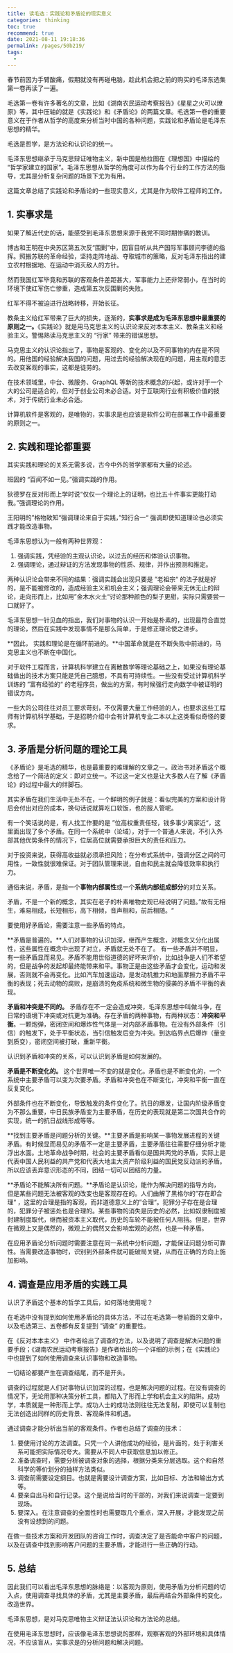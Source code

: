 ```yaml
---
title: 读毛选：实践论和矛盾论的现实意义
categories: thinking
toc: true
recommend: true
date: 2021-08-11 19:18:36
permalink: /pages/50b219/
tags: 
  - 
---
```


春节前因为手臂酸痛，假期就没有再碰电脑，趁此机会把之前的购买的毛泽东选集第一卷再读了一遍。

毛选第一卷有许多著名的文章，比如《湖南农民运动考察报告》《星星之火可以燎原》等，其中压轴的就是《实践论》和《矛盾论》的两篇文章。毛选第一卷的重要意义在于作者从哲学的高度来分析当时中国的各种问题，实践论和矛盾论是毛泽东思想的精华。

毛选是哲学，是方法论和认识论的统一。

毛泽东思想继承于马克思辩证唯物主义，新中国是柏拉图在《理想国》中描绘的 “哲学家建立的国家”。毛泽东思想从哲学的角度可以作为各个行业的工作方法的指导，尤其是分析复杂问题的场景下尤为有用。

这篇文章总结了实践论和矛盾论的一些现实意义，尤其是作为软件工程师的工作。

## 1. 实事求是

如果了解近代史的话，能感受到毛泽东思想来源于我党不同时期惨痛的教训。

博古和王明在中央苏区第五次反“围剿”中，因盲目听从共产国际军事顾问李德的指挥。照搬苏联的革命经验，坚持走阵地战、夺取城市的策略，反对毛泽东指出的建立农村根据地、在运动中消灭敌人的方针。

然而我国红军毕竟和苏联的客观条件差距甚大，军事能力上还非常弱小，在当时的环境下使红军伤亡惨重，造成第五次反围剿的失败。

红军不得不被迫进行战略转移，开始长征。

教条主义给红军带来了巨大的损失，逐渐的，**实事求是成为毛泽东思想中最重要的原则之一。**《实践论》就是用马克思主义的认识论来反对本本主义、教条主义和经验主义。警惕熟读马克思主义的 “行家” 带来的错误思想。

马克思主义的认识论指出了，事物是客观的、变化的以及不同事物的内在是不同的。用他国的经验解决我国的问题，用过去的经验解决现在的问题，用主观的意志去改变客观的事实，这都是徒劳的。

在技术领域里，中台、微服务、GraphQL 等新的技术概念的兴起，或许对于一个大的公司是适合的，但对于创业公司未必合适。对于互联网行业有积极价值的技术，对于传统行业未必合适。

计算机软件是客观的，是唯物的，实事求是也应该是软件公司在部署工作中最重要的原则之一。

## 2. 实践和理论都重要

其实实践和理论的关系无需多说，古今中外的哲学家都有大量的论述。

班固的 “百闻不如一见。”强调实践的作用。

狄德罗在反对形而上学时说“仅仅一个理论上的证明，也比五十件事实更能打动我。”强调理论的作用。

王阳明的”格物致知“强调理论来自于实践，”知行合一“ 强调即使知道理论也必须实践才能改造事物。

毛泽东思想认为一般有两种世界观：

1. 强调实践，凭经验的主观认识论，以过去的经历和体验认识事物。
2. 强调理论，通过辩证的方法发现事物的性质、规律，并作出预测和推定。

两种认识论会带来不同的结果：强调实践会出现只要是 ”老祖宗“ 的法子就是好的，是不能被修改的，造成经验主义和机会主义；强调理论会带来无休无止的辩论，走向形而上，比如用”金木水火土“讨论那种颜色的梨子更甜，实际只需要尝一口就好了。

毛泽东思想一针见血的指出，我们对事物的认识一开始是朴素的，出现最符合直觉的理论，然后在实践中发现事情不是那么简单，于是修正理论使之进步。

**因此， 实践和理论是在循环前进的。**中国革命就是在不断失败中前进的，马克思主义也不断在中国化。

对于软件工程而言，计算机科学建立在离散数学等理论基础之上，如果没有理论基础做出的技术方案只能是凭自己臆想，不具有可持续性。一些没有受过计算机科学训练的 ”富有经验的“ 的老程序员，做出的方案，有时候强行走向数学中被证明的错误方向。

一些大的公司往往对员工要求苛刻，不仅需要大量工作经验的人，也要求这些工程师有计算机科学基础，于是招聘介绍中会有计算机专业二本以上这类看似奇怪的要求。



## 3. 矛盾是分析问题的理论工具

《矛盾论》是毛选的精华，也是最重要的难理解的文章之一。政治书对矛盾这个概念给了一个简洁的定义：即对立统一。不过这一定义也是让大多数人在了解《矛盾论》的过程中最大的绊脚石。

其实矛盾在我们生活中无处不在，一个鲜明的例子就是：看似完美的方案和设计背后会付出对应的成本，换句话说就算吃口软饭，也的服人管呢。

有一个笑话说的是，有人找工作要的是 ”位高权重责任轻，钱多事少离家近“，这里面出现了多个矛盾。在同一个系统中（论域），对于一个普通人来说，不引入外部其他优势条件的情况下，位居高位就需要承担巨大的责任和压力。

对于投资来说，获得高收益就必须承担风险；在分布式系统中，强调分区之间的可用性，一致性就很难保证。对于团队管理来说，自由和民主就会降低效率和执行力。

通俗来说，矛盾，是指一个**事物内部属性**或一个**系统内部组成部分**的对立关系。

矛盾，不是一个新的概念，其实在老子的朴素唯物史观已经说明了问题。”故有无相生，难易相成，长短相形，高下相倾，音声相和，前后相随。“ 

要使用好矛盾论，需要注意一些矛盾的特点。

**矛盾是普遍的。**人们对事物的认识加深，继而产生概念，对概念又分化出属性，这些属性在概念中出现了对立，矛盾就无处不在了。 有一些矛盾并不明显，有一些矛盾显而易见。矛盾不能用世俗道德的好坏来评价，比如战争是人们不希望的，但是战争的发起却最终能带来和平。事物正是由这些矛盾才会变化，运动和发展，否则就不会再变化。比如汽车加速运动，是发动机推力和地面摩擦力矛盾不平衡的表现；死去动物的腐败，是崩溃的免疫系统和微生物的侵袭的矛盾不平衡的表现。

**矛盾和冲突是不同的。**  矛盾存在不一定会造成冲突，毛泽东思想中叫做斗争，在日常的语境下冲突或对抗更为准确。存在矛盾的两种事物，有两种状态：**冲突和平衡**。一颗炮弹，密闭空间和爆炸性气体是一对内部矛盾事物。在没有外部条件（引信）的触发下，处于平衡状态，当引信触发后变为冲突。到达临界点后爆炸（量变到质变），密闭空间被打破，重新平衡。

认识到矛盾和冲突的关系，可以认识到矛盾是如何发展的。

**矛盾是不断变化的。** 这个世界唯一不变的就是变化。矛盾也是不断变化的，一个系统中主要矛盾可以变为次要矛盾。矛盾和冲突也在不断变化，冲突和平衡一直在反复变化。

外部条件也在不断变化，导致触发的条件变化了。抗日的爆发，让国内阶级矛盾变为不那么重要，中日民族矛盾变为主要矛盾，在历史的表现就是第二次国共合作的实现，统一的抗日战线形成等等。

**找到主要矛盾是问题分析的关键。**主要矛盾是影响某一事物发展进程的关键矛盾。有时候显而易见的矛盾不一定是主要矛盾，主要矛盾往往需要仔细分析才能浮出水面。土地革命战争时期，社会的主要矛盾看似是国共两党的矛盾，实际上是代表中国人民利益的共产党和代表大地主大资产阶级利益的国民党反动派的矛盾。所以应该丢弃意识形态的不同，团结一切可以团结的力量。

**矛盾论不能解决所有问题。**矛盾论是认识论，能作为解决问题的指导方向，但是某些问题无法被客观的改变也是客观存在的。人们曲解了黑格尔的”存在即合理“ ，这里的合理是指的客观，而非道德意义上的”合理“。犯罪分子存在是合理的，犯罪分子被惩处也是合理的。某些事物的消失是历史的必然，比如奴隶制度被封建制度取代，继而被资本主义取代，历史的车轮不能被任何人阻挡。但是，世界在微观上又是偶然的，微观上的偶然又会影响宏观的必然，也是一种矛盾。

在应用矛盾论分析问题时需要注意在同一系统中分析问题，才能保证问题分析可靠性。当需要改造事物时，识别到外部条件就可能破局关键，从而在正确的方向上施加影响。

## 4. 调查是应用矛盾的实践工具

认识了矛盾这个基本的哲学工具后，如何落地使用呢？

在毛选中没有提到如何使用矛盾论的具体方法，不过在毛选第一卷前面的文章中，以及毛选第三、五卷都有反复提到 ”调查“ 的重要性。

在《反对本本主义》 中作者给出了调查的方法，以及说明了调查是解决问题的重要手段；《湖南农民运动考察报告》是作者给出的一个详细的示例；在《实践论》中也提到了如何使用调查来认识事物和改造事物。

一切结论都要产生在调查结尾，而不是开头。

调查的过程就是人们对事物认识加深的过程，也是解决问题的过程。在没有调查的情况下，无论用那种决策分析工具，都陷入了形而上学和机会主义的陷阱。成功学，本质就是一种形而上学。成功人士的成功法则往往无法复制，即使可以复制也无法创造出同样的历史背景、客观条件和机遇。

通过调查才能分析出当前的客观条件。作者也总结了调查的技术：

1. 要使用讨论的方法调查。只凭一个人讲他成功的经验，是片面的，处于利害关系可能把实际情况夸大。需要从不同人中获取信息加以修正。
2. 准备调查时，需要分析被调查对象的选择，根据分类来分层选取。这个和自然科学的等价划分的抽样方法类似。
3. 调查前需要设定纲目。也就是需要设计调查方案，比如目标、方法和输出方式等。
4. 要亲自出马和自行记录。这个是说给当时的干部的，对我们来说调查一定要到现场。
5. 要深入。在注意调查的全面性时也需要取几个重点，深入开展，才能发现之前没有设想到的问题。

在做一些技术方案和开发团队的咨询工作时，调查决定了是否能命中客户的问题，以及在调查中找到影响客户问题的主要矛盾，才能进行一些正确的行动。

## 5. 总结

因此我们可以看出毛泽东思想的脉络是：以客观为原则，使用矛盾为分析问题的切入点，使用调查寻找具体的矛盾，尤其是主要矛盾，最后再结合外部条件的变化，改造世界。

毛泽东思想，是对马克思唯物主义辩证法认识论和方法论的总结。

在使用毛泽东思想时，应该像毛泽东思想说的那样，观察客观的外部环境和具体情况，不应该盲从，实事求是的分析问题和解决问题。